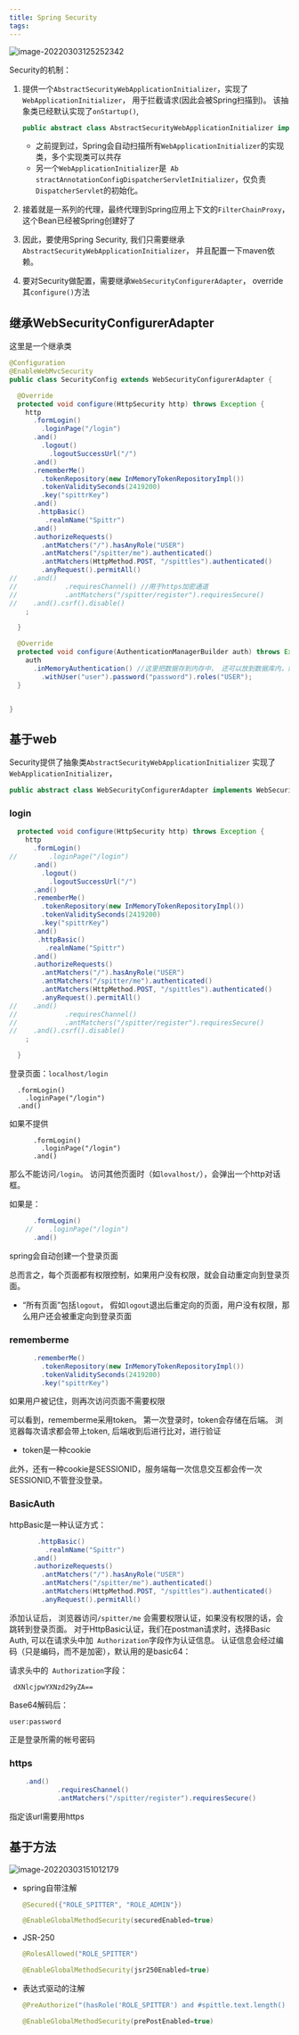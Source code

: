 ```yaml
---
title: Spring Security
tags:
---
```


![image-20220303125252342](/home/lyk/.config/Typora/typora-user-images/image-20220303125252342.png)





Security的机制：

1. 提供一个`AbstractSecurityWebApplicationInitializer`，实现了`WebApplicationInitializer`， 用于拦截请求(因此会被Spring扫描到)。 该抽象类已经默认实现了`onStartup()`,

   ```java
   public abstract class AbstractSecurityWebApplicationInitializer implements WebApplicationInitializer;
   ```

   * 之前提到过，Spring会自动扫描所有`WebApplicationInitializer`的实现类，多个实现类可以共存
   * 另一个`WebApplicationInitializer`是` Ab stractAnnotationConfigDispatcherServletInitializer`，仅负责` DispatcherServlet`的初始化。 

2. 接着就是一系列的代理，最终代理到Spring应用上下文的`FilterChainProxy`， 这个Bean已经被Spring创建好了

3. 因此，要使用Spring Security, 我们只需要继承`AbstractSecurityWebApplicationInitializer`， 并且配置一下maven依赖。 

4. 要对Security做配置，需要继承`WebSecurityConfigurerAdapter`， override其`configure()`方法



## 继承WebSecurityConfigurerAdapter

这里是一个继承类

```java
@Configuration
@EnableWebMvcSecurity
public class SecurityConfig extends WebSecurityConfigurerAdapter {

  @Override
  protected void configure(HttpSecurity http) throws Exception {
    http
      .formLogin()
        .loginPage("/login")
      .and()
        .logout()
          .logoutSuccessUrl("/")
      .and()
      .rememberMe()
        .tokenRepository(new InMemoryTokenRepositoryImpl())
        .tokenValiditySeconds(2419200)
        .key("spittrKey")
      .and()
       .httpBasic()
         .realmName("Spittr")
      .and()
      .authorizeRequests()
        .antMatchers("/").hasAnyRole("USER")
        .antMatchers("/spitter/me").authenticated()
        .antMatchers(HttpMethod.POST, "/spittles").authenticated()
        .anyRequest().permitAll()
//    .and()
//            .requiresChannel() //用于https加密通道
//            .antMatchers("/spitter/register").requiresSecure()
//    .and().csrf().disable()
    ;

  }

  @Override
  protected void configure(AuthenticationManagerBuilder auth) throws Exception {
    auth
      .inMemoryAuthentication() //这里把数据存到内存中， 还可以放到数据库内，或者用LDAP
        .withUser("user").password("password").roles("USER");
  }


}
```

## 

## 基于web

Security提供了抽象类`AbstractSecurityWebApplicationInitializer`  实现了`WebApplicationInitializer`，

```java
public abstract class WebSecurityConfigurerAdapter implements WebSecurityConfigurer<WebSecurity>;
```

### login

```java
  protected void configure(HttpSecurity http) throws Exception {
    http
      .formLogin()
//        .loginPage("/login")
      .and()
        .logout()
          .logoutSuccessUrl("/")
      .and()
      .rememberMe()
        .tokenRepository(new InMemoryTokenRepositoryImpl())
        .tokenValiditySeconds(2419200)
        .key("spittrKey")
      .and()
       .httpBasic()
         .realmName("Spittr")
      .and()
      .authorizeRequests()
        .antMatchers("/").hasAnyRole("USER")
        .antMatchers("/spitter/me").authenticated()
        .antMatchers(HttpMethod.POST, "/spittles").authenticated()
        .anyRequest().permitAll()
//    .and()
//            .requiresChannel()
//            .antMatchers("/spitter/register").requiresSecure()
//    .and().csrf().disable()
    ;

  }
```



登录页面：`localhost/login`

      .formLogin()
        .loginPage("/login")
      .and()



如果不提供

```
      .formLogin()
        .loginPage("/login")
      .and()
```

那么不能访问`/login`。 访问其他页面时（如`lovalhost/`），会弹出一个http对话框。 



如果是：

```java
      .formLogin()
    //    .loginPage("/login")
      .and()
```

spring会自动创建一个登录页面



总而言之，每个页面都有权限控制，如果用户没有权限，就会自动重定向到登录页面。

* “所有页面”包括`logout`， 假如`logout`退出后重定向的页面，用户没有权限，那么用户还会被重定向到登录页面

### rememberme

```java
      .rememberMe()
        .tokenRepository(new InMemoryTokenRepositoryImpl())
        .tokenValiditySeconds(2419200)
        .key("spittrKey")
```

如果用户被记住，则再次访问页面不需要权限

可以看到，rememberme采用token。 第一次登录时，token会存储在后端。 浏览器每次请求都会带上token, 后端收到后进行比对，进行验证

* token是一种cookie



此外，还有一种cookie是SESSIONID，服务端每一次信息交互都会传一次SESSIONID,不管登没登录。 

### BasicAuth

httpBasic是一种认证方式：

```java
       .httpBasic()
         .realmName("Spittr")
      .and()
      .authorizeRequests()
        .antMatchers("/").hasAnyRole("USER")
        .antMatchers("/spitter/me").authenticated()
        .antMatchers(HttpMethod.POST, "/spittles").authenticated()
        .anyRequest().permitAll()
```

添加认证后， 浏览器访问`/spitter/me`  会需要权限认证，如果没有权限的话，会跳转到登录页面。 对于HttpBasic认证，我们在postman请求时，选择Basic Auth, 可以在请求头中加` Authorization`字段作为认证信息。 认证信息会经过编码（只是编码，而不是加密），默认用的是basic64：

请求头中的` Authorization`字段：

```
 dXNlcjpwYXNzd29yZA==
```



Base64解码后：

```
user:password
```

正是登录所需的帐号密码

### https

```java
    .and()
            .requiresChannel()
            .antMatchers("/spitter/register").requiresSecure()
```

指定该url需要用https

## 基于方法

![image-20220303151012179](/home/lyk/.config/Typora/typora-user-images/image-20220303151012179.png)

* spring自带注解

  ```java
  @Secured({"ROLE_SPITTER", "ROLE_ADMIN"})
  ```

  ```java
  @EnableGlobalMethodSecurity(securedEnabled=true)
  ```

  

* JSR-250

  ```java
  @RolesAllowed("ROLE_SPITTER")
  ```

  ```java
  @EnableGlobalMethodSecurity(jsr250Enabled=true)
  ```

  

* 表达式驱动的注解

  ```java
  @PreAuthorize("(hasRole('ROLE_SPITTER') and #spittle.text.length() le 140) or hasRole('ROLE_PREMIUM')")
  ```

  ```java
  @EnableGlobalMethodSecurity(prePostEnabled=true)
  ```

  
